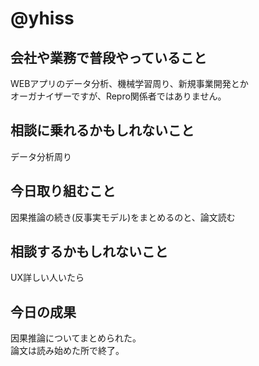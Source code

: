 # @yhiss

## 会社や業務で普段やっていること
WEBアプリのデータ分析、機械学習周り、新規事業開発とか  
オーガナイザーですが、Repro関係者ではありません。

## 相談に乗れるかもしれないこと
データ分析周り

## 今日取り組むこと
因果推論の続き(反事実モデル)をまとめるのと、論文読む

## 相談するかもしれないこと
UX詳しい人いたら

## 今日の成果
因果推論についてまとめられた。  
論文は読み始めた所で終了。
